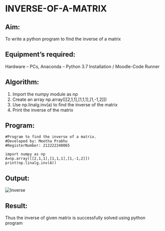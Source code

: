 # INVERSE-OF-A-MATRIX
## Aim:
To write a python program to find the inverse of a matrix
## Equipment’s required:
Hardware – PCs, Anaconda – Python 3.7 Installation / Moodle-Code Runner
## Algorithm:
1. Import the numpy module as np
2. Create an array np.array([[2,1,1],[1,1,1],[1,-1,2]])
3. Use np.linalg.inv(a) to find the inverse of the matrix
4. Print the inverse of the matrix 
## Program:
```
#Program to find the inverse of a matrix.
#Developed by: Meetha Prabhu
#RegisterNumber: 212222240065

import numpy as np
A=np.array([[2,1,1],[1,1,1],[1,-1,2]])
print(np.linalg.inv(A))
```
## Output:
![Inverse ](https://user-images.githubusercontent.com/119401038/225929703-eafc2eb8-b31c-45d0-a991-dcbf46277a6e.png)

## Result:
Thus the inverse of given matrix is successfully solved using python program


